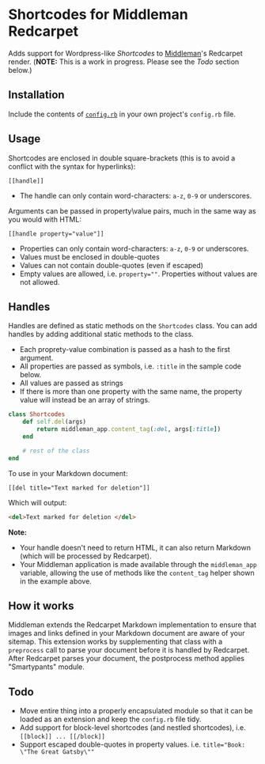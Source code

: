 # Shortcodes for Middleman Redcarpet

Adds support for Wordpress-like _Shortcodes_ to [Middleman](http://middlemanapp.com/)'s Redcarpet render.
(__NOTE:__ This is a work in progress. Please see the _Todo_ section below.)

## Installation

Include the contents of [`config.rb`](https://github.com/lachlanmcdonald/middleman-redcarpet-shortcodes/blob/master/config.rb) in your own project's `config.rb` file.

## Usage

Shortcodes are enclosed in double square-brackets (this is to avoid a conflict with the syntax for hyperlinks):

```
[[handle]]
```

- The handle can only contain word-characters: `a-z`, `0-9` or underscores.

Arguments can be passed in property\value pairs, much in the same way as you would with HTML:

```
[[handle property="value"]]
```

- Properties can only contain word-characters: `a-z`, `0-9` or underscores.
- Values must be enclosed in double-quotes
- Values can not contain double-quotes (even if escaped)
- Empty values are allowed, i.e. `property=""`. Properties without values are not allowed.

## Handles

Handles are defined as static methods on the `Shortcodes` class. You can add handles by adding additional static methods to the class.

- Each proprety-value combination is passed as a hash to the first argument.
- All properties are passed as symbols, i.e. `:title` in the sample code below.
- All values are passed as strings
- If there is more than one property with the same name, the property value will instead be an array of strings.

```ruby
class Shortcodes
    def self.del(args)
    	return middleman_app.content_tag(:del, args[:title])
    end

    # rest of the class
end
```

To use in your Markdown document:

```
[[del title="Text marked for deletion"]]
```

Which will output:

```html
<del>Text marked for deletion </del>
```

__Note:__

- Your handle doesn't need to return HTML, it can also return Markdown (which will be processed by Redcarpet).
- Your Middleman application is made available through the `middleman_app` variable, allowing the use of methods like the `content_tag` helper shown in the example above.

## How it works

Middleman extends the Redcarpet Markdown implementation to ensure that images and links defined in your Markdown document are aware of your sitemap. This extension works by supplementing that class with a `preprocess` call to parse your document before it is handled by Redcarpet. After Redcarpet parses your document, the postprocess method applies "Smartypants" module.

## Todo

- Move entire thing into a properly encapsulated module so that it can be loaded as an extension and keep the `config.rb` file tidy.
- Add support for block-level shortcodes (and nestled shortcodes),
  i.e. `[[block]] ... [[/block]]`
- Support escaped double-quotes in property values.
  i.e. `title="Book: \"The Great Gatsby\""`

